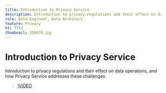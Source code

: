 ```yaml
---
title: Introduction to Privacy Service
description: Introduction to privacy regulations and their effect on data operations, and how Privacy Service addresses these challenges.
role: Data Engineer, Data Architect
feature: Privacy
kt: 7713
thumbnail: 336074.jpg
---
```


# Introduction to Privacy Service

Introduction to privacy regulations and their effect on data operations, and how Privacy Service addresses these challenges.

>[!VIDEO](https://video.tv.adobe.com/v/336074?quality=12&learn=on)
